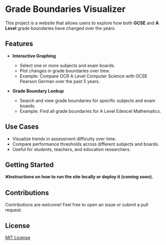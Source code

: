 # Grade Boundaries Visualizer

This project is a website that allows users to explore how both **GCSE** and **A Level** grade boundaries have changed over the years.

## Features

* **Interactive Graphing**

  * Select one or more subjects and exam boards.
  * Plot changes in grade boundaries over time.
  * Example: Compare OCR A Level Computer Science with GCSE Pearson German over the past 5 years.

* **Grade Boundary Lookup**

  * Search and view grade boundaries for specific subjects and exam boards.
  * Example: Find all grade boundaries for A Level Edexcel Mathematics.

## Use Cases

* Visualize trends in assessment difficulty over time.
* Compare performance thresholds across different subjects and boards.
* Useful for students, teachers, and education researchers.

## Getting Started

❌**Instructions on how to run the site locally or deploy it (coming soon).**

## Contributions

Contributions are welcome! Feel free to open an issue or submit a pull request.

## License

[MIT License](LICENSE)
